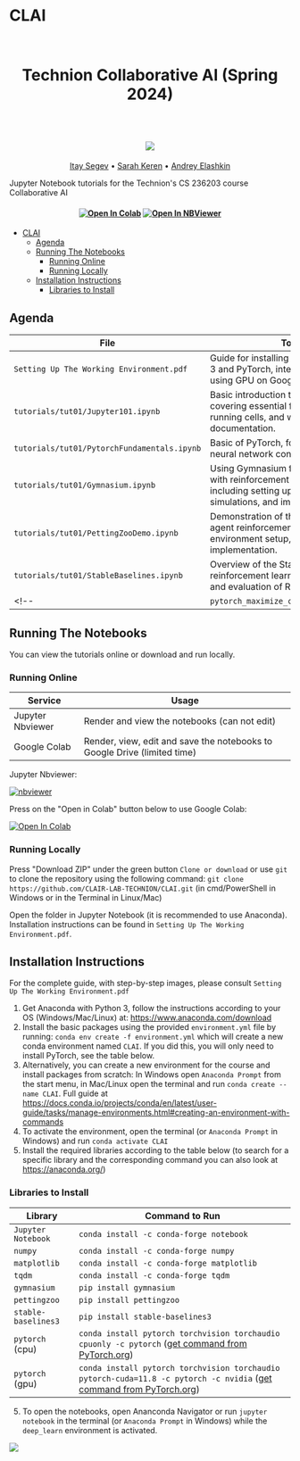 # CLAI

<h1 align="center">
  <br>
Technion Collaborative AI (Spring 2024)
  <br>
  <br>
  <br>
  
  <img src="https://github.com/CLAIR-LAB-TECHNION/CLAI/blob/main/tutorials/assets/CLAI_logo.png?raw=true">
</h1>
  <p align="center">
    <a href="mailto:itaysegev@campus.technion.ac.il">Itay Segev</a> •
    <a href="mailto:sarahk@cs.technion.ac.il">Sarah Keren</a> •
    <a href="mailto:eandrey@campus.technion.ac.il">Andrey Elashkin</a>
  </p>

Jupyter Notebook tutorials for the Technion's CS 236203 course Collaborative AI

<h4 align="center">
    <a href="https://colab.research.google.com/github/CLAIR-LAB-TECHNION/CLAI"><img src="https://colab.research.google.com/assets/colab-badge.svg" alt="Open In Colab"/></a>
    <a href="https://nbviewer.jupyter.org/github/github/CLAIR-LAB-TECHNION/CLAI/tree/main/"><img src="https://github.com/CLAIR-LAB-TECHNION/CLAI/blob/main/tutorials/assets/nbviewer_badge.svg" alt="Open In NBViewer"/></a>
</h4>


- [CLAI](#CLAI)
  * [Agenda](#agenda)
  * [Running The Notebooks](#running-the-notebooks)
    + [Running Online](#running-online)
    + [Running Locally](#running-locally)
  * [Installation Instructions](#installation-instructions)
    + [Libraries to Install](#libraries-to-install)


## Agenda

|File       | Topics Covered |
|----------------|---------------|
|`Setting Up The Working Environment.pdf`| Guide for installing Anaconda locally with Python 3 and PyTorch, integration with PyCharm and using GPU on Google Colab |-|
|`tutorials/tut01/Jupyter101.ipynb`| Basic introduction to Jupyter Notebooks, covering essential features like creating and running cells, and writing markdown for documentation.|
|`tutorials/tut01/PytorchFundamentals.ipynb`| Basic of PyTorch, focusing on tensor operations, neural network construction, and training models.|
|`tutorials/tut01/Gymnasium.ipynb`| Using Gymnasium for creating and interacting with reinforcement learning environments, including setting up environments, running simulations, and implementing agents.|
|`tutorials/tut01/PettingZooDemo.ipynb`| Demonstration of the PettingZoo library for multi-agent reinforcement learning, covering environment setup, interaction, and agent implementation.|
|`tutorials/tut01/StableBaselines.ipynb`| Overview of the Stable Baselines3 library for reinforcement learning, covering setup, training, and evaluation of RL models.|
<!-- |`pytorch_maximize_cpu_gpu_utilization.ipynb/pdf`|Tips and Tricks for efficient coding in PyTorch, Maximizing the CPU and GPU utilization, `nvidia-smi`, PyTorch Profiler, AMP, Multi-GPU training, HF Accelerate, RL libraries| -->


## Running The Notebooks
You can view the tutorials online or download and run locally.

### Running Online

|Service      | Usage |
|-------------|---------|
|Jupyter Nbviewer| Render and view the notebooks (can not edit) |
|Google Colab| Render, view, edit and save the notebooks to Google Drive (limited time) |


Jupyter Nbviewer:

[![nbviewer](https://github.com/CLAIR-LAB-TECHNION/CLAI/blob/main/tutorials/assets/nbviewer_badge.svg)](https://nbviewer.jupyter.org/github/github/CLAIR-LAB-TECHNION/CLAI/tree/main/)


Press on the "Open in Colab" button below to use Google Colab:

[![Open In Colab](https://colab.research.google.com/assets/colab-badge.svg)](https://colab.research.google.com/github/CLAIR-LAB-TECHNION/CLAI)


### Running Locally

Press "Download ZIP" under the green button `Clone or download` or use `git` to clone the repository using the 
following command: `git clone https://github.com/CLAIR-LAB-TECHNION/CLAI.git` (in cmd/PowerShell in Windows or in the Terminal in Linux/Mac)

Open the folder in Jupyter Notebook (it is recommended to use Anaconda). Installation instructions can be found in `Setting Up The Working Environment.pdf`.


## Installation Instructions

For the complete guide, with step-by-step images, please consult `Setting Up The Working Environment.pdf`

1. Get Anaconda with Python 3, follow the instructions according to your OS (Windows/Mac/Linux) at: https://www.anaconda.com/download
2. Install the basic packages using the provided `environment.yml` file by running: `conda env create -f environment.yml` which will create a new conda environment named `CLAI`. If you did this, you will only need to install PyTorch, see the table below.
3. Alternatively, you can create a new environment for the course and install packages from scratch:
In Windows open `Anaconda Prompt` from the start menu, in Mac/Linux open the terminal and run `conda create --name CLAI`. Full guide at https://docs.conda.io/projects/conda/en/latest/user-guide/tasks/manage-environments.html#creating-an-environment-with-commands
4. To activate the environment, open the terminal (or `Anaconda Prompt` in Windows) and run `conda activate CLAI`
5. Install the required libraries according to the table below (to search for a specific library and the corresponding command you can also look at https://anaconda.org/)

### Libraries to Install

|Library         | Command to Run |
|------------------|---------|
|`Jupyter Notebook`|  `conda install -c conda-forge notebook`|
|`numpy`|  `conda install -c conda-forge numpy`|
|`matplotlib`|  `conda install -c conda-forge matplotlib`|
|`tqdm`| `conda install -c conda-forge tqdm`|
|`gymnasium`| `pip install gymnasium`|
|`pettingzoo`| `pip install pettingzoo`|
|`stable-baselines3`| `pip install stable-baselines3`|
|`pytorch` (cpu)| `conda install pytorch torchvision torchaudio cpuonly -c pytorch` (<a href="https://pytorch.org/get-started/locally/">get command from PyTorch.org</a>)|
|`pytorch` (gpu)| `conda install pytorch torchvision torchaudio pytorch-cuda=11.8 -c pytorch -c nvidia` (<a href="https://pytorch.org/get-started/locally/">get command from PyTorch.org</a>)|



5. To open the notebooks, open Ananconda Navigator or run `jupyter notebook` in the terminal (or `Anaconda Prompt` in Windows) while the `deep_learn` environment is activated.

<img src="https://github.com/CLAIR-LAB-TECHNION/CLAI/blob/main/tutorials/assets/CLAI_house_image.png?raw=true">
